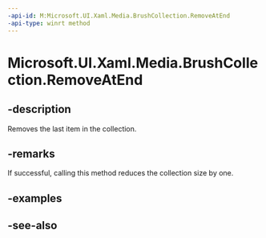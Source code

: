 ```yaml
---
-api-id: M:Microsoft.UI.Xaml.Media.BrushCollection.RemoveAtEnd
-api-type: winrt method
---
```


<!-- Method syntax
public void RemoveAtEnd()
-->

# Microsoft.UI.Xaml.Media.BrushCollection.RemoveAtEnd

## -description
Removes the last item in the collection.

## -remarks
If successful, calling this method reduces the collection size by one.

## -examples

## -see-also
